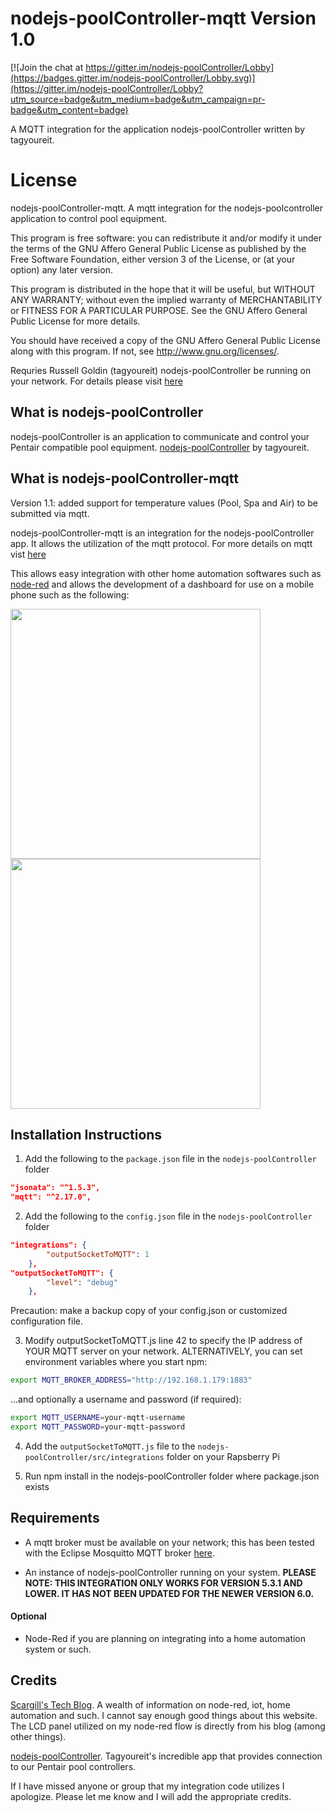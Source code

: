 # nodejs-poolController-mqtt  Version 1.0

[![Join the chat at https://gitter.im/nodejs-poolController/Lobby](https://badges.gitter.im/nodejs-poolController/Lobby.svg)](https://gitter.im/nodejs-poolController/Lobby?utm_source=badge&utm_medium=badge&utm_campaign=pr-badge&utm_content=badge) 

 A MQTT integration for the application nodejs-poolController written by tagyoureit.


# License

nodejs-poolController-mqtt.  A mqtt integration for the nodejs-poolcontroller application to control pool equipment.

This program is free software: you can redistribute it and/or modify
it under the terms of the GNU Affero General Public License as
published by the Free Software Foundation, either version 3 of the
License, or (at your option) any later version.

This program is distributed in the hope that it will be useful,
but WITHOUT ANY WARRANTY; without even the implied warranty of
MERCHANTABILITY or FITNESS FOR A PARTICULAR PURPOSE.  See the
GNU Affero General Public License for more details.

You should have received a copy of the GNU Affero General Public License
along with this program.  If not, see <http://www.gnu.org/licenses/>.

Requries Russell Goldin (tagyoureit) nodejs-poolController be running on your network.  For details please visit [here](https://github.com/tagyoureit/nodejs-poolController)

## What is nodejs-poolController

nodejs-poolController is an application to communicate and control your Pentair compatible pool equipment.  [nodejs-poolController](https://github.com/tagyoureit/nodejs-poolController) by tagyoureit.

## What is nodejs-poolController-mqtt

Version 1.1: added support for temperature values (Pool, Spa and Air) to be submitted via mqtt.

nodejs-poolController-mqtt is an integration for the nodejs-poolController app.  It allows the utilization of the mqtt protocol.  For more details on mqtt vist [here](http://mqtt.org)

This allows easy integration with other home automation softwares such as [node-red](https://nodered.org) and allows the development of a dashboard for use on a mobile phone such as the following:

<img src="https://github.com/crsherman/nodejs-poolController-mqtt/blob/master/images/IMG_0600.PNG" height="400"> 
<img src="https://github.com/crsherman/nodejs-poolController-mqtt/blob/master/images/IMG_0601.PNG" height="400"> 

## Installation Instructions

1. Add the following to the `package.json` file in the `nodejs-poolController` folder 

```json
"jsonata": "^1.5.3",
"mqtt": "^2.17.0",
```

2. Add the following to the `config.json` file in the `nodejs-poolController` folder 

```json
"integrations": {
        "outputSocketToMQTT": 1
    },
"outputSocketToMQTT": {
        "level": "debug"
    },
```

Precaution:  make a backup copy of your config.json or customized configuration file.  

3. Modify outputSocketToMQTT.js line 42 to specify the IP address of YOUR MQTT server on your network. ALTERNATIVELY, you can set environment variables where you start npm:

```bash
export MQTT_BROKER_ADDRESS="http://192.168.1.179:1883"
```

...and optionally a username and password (if required):

```bash
export MQTT_USERNAME=your-mqtt-username
export MQTT_PASSWORD=your-mqtt-password
```

4. Add the `outputSocketToMQTT.js` file to the `nodejs-poolController/src/integrations` folder on your Rapsberry Pi

5. Run npm install in the nodejs-poolController folder where package.json exists

## Requirements

* A mqtt broker must be available on your network; this has been tested with the Eclipse Mosquitto MQTT broker [here](https://mosquitto.org).

* An instance of nodejs-poolController running on your system. **PLEASE NOTE: THIS INTEGRATION ONLY WORKS FOR VERSION 5.3.1 AND LOWER.  IT HAS NOT BEEN UPDATED FOR THE NEWER VERSION 6.0.**

#### Optional

* Node-Red if you are planning on integrating into a home automation system or such.

## Credits

[Scargill's Tech Blog](https://tech.scargill.net).  A wealth of information on node-red, iot, home automation and such.  I cannot say enough good things about this website.  The LCD panel utilized on my node-red flow is directly from his blog (among other things).

[nodejs-poolController](https://github.com/tagyoureit/nodejs-poolController).  Tagyoureit's incredible app that provides connection to our Pentair pool controllers.

If I have missed anyone or group that my integration code utilizes I apologize.  Please let me know and I will add the appropriate credits.  
